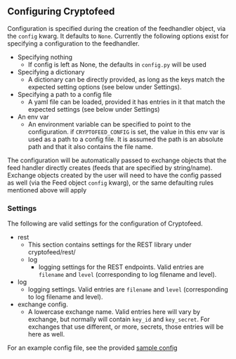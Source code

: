 ## Configuring Cryptofeed

Configuration is specified during the creation of the feedhandler object, via the `config` kwarg. It defaults to `None`. Currently the following options exist for specifying a configuration to the feedhandler.

* Specifying nothing
  - If config is left as None, the defaults in `config.py` will be used
* Specifying a dictionary
  - A dictionary can be directly provided, as long as the keys match the expected setting options (see below under Settings).
* Specifying a path to a config file
  - A yaml file can be loaded, provided it has entries in it that match the expected settings (see below under Settings)
* An env var
  - An environment variable can be specified to point to the configuration. if `CRYPTOFEED_CONFIG` is set, the value in this env var is used as a path to a config file. It is assumed the path is an absolute path and that it also contains the file name.

The configuration will be automatically passed to exchange objects that the feed handler directly creates (feeds that are specified by string/name). Exchange objects created by the user will need to have the config passed as well (via the Feed object `config` kwarg), or the same defaulting rules mentioned above will apply

### Settings

The following are valid settings for the configuration of Cryptofeed.

* rest
  - This section contains settings for the REST library under cryptofeed/rest/
  * log
    - logging settings for the REST endpoints. Valid entries are `filename` and `level` (corresponding to log filename and level).
* log
  - logging settings. Valid entries are `filename` and `level` (corresponding to log filename and level).
* exchange config. 
  - A lowercase exchange name. Valid entries here will vary by exchange, but normally will contain `key_id` and `key_secret`. For exchanges that use different, or more, secrets, those entries will be here as well.


For an example config file, see the provided [sample config](../config.yaml)
